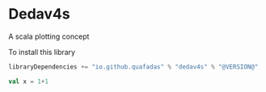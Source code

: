# Dedav4s
A scala plotting concept

To install this library
```scala
libraryDependencies += "io.github.quafadas" % "dedav4s" % "@VERSION@"
```
```scala mdoc
val x = 1+1
```
